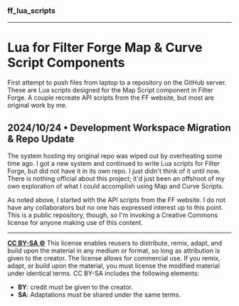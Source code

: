 ### ff_lua_scripts

---

# **Lua for Filter Forge Map & Curve Script Components**

First attempt to push files from laptop to a repository on the GitHub server. These are Lua scripts designed for the Map Script component in Filter Forge. A couple recreate API scripts from the FF website, but most are original work by me.

## 2024/10/24 • Development Workspace Migration & Repo Update

The system hosting my original repo was wiped out by overheating some time ago. I got a new system and continued to write Lua scripts for Filter Forge, but did not have it in its own repo. I just didn't think of it until now. There is nothing official about this project; it'd just been an offshoot of my own exploration of what I could accomplish using Map and Curve Scripts.

As noted above, I started with the API scripts from the FF website. I do not have any collaborators but no one has expressed interest up to this point. This is a public repository, though, so I'm invoking a Creative Commons license for anyone making use of this content.

---

**[CC BY-SA ©](https://creativecommons.org/licenses/by-sa/4.0/)** This license enables reusers to distribute, remix, adapt, and build upon the material in any medium or format, so long as attribution is given to the creator. The license allows for commercial use. If you remix, adapt, or build upon the material, you must license the modified material under identical terms. CC BY-SA includes the following elements:
- **BY**: credit must be given to the creator.
- **SA**: Adaptations must be shared under the same terms.
